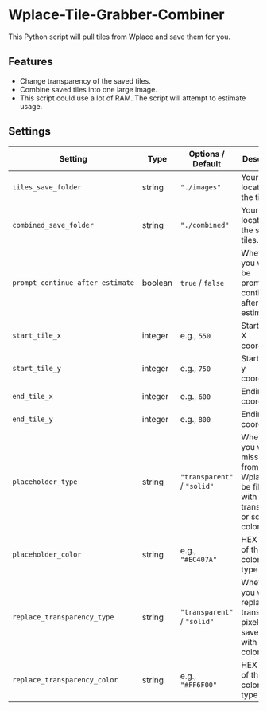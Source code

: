 # Wplace-Tile-Grabber-Combiner

This Python script will pull tiles from Wplace and save them for you.

## Features
- Change transparency of the saved tiles.
- Combine saved tiles into one large image.
- This script could use a lot of RAM. The script will attempt to estimate usage.

## Settings

| Setting                          | Type    | Options / Default           | Description                                                                                |
| -------------------------------- | ------- | --------------------------- | ------------------------------------------------------------------------------------------ |
| `tiles_save_folder`              | string  | `"./images"`                | Your save location for the tiles.                                                          |
| `combined_save_folder`           | string  | `"./combined"`              | Your save location for the stitched tiles.                                                 |
| `prompt_continue_after_estimate` | boolean | `true` / `false`            | Whether you want to be prompted to continue after RAM estimate.                            |
| `start_tile_x`                   | integer | e.g., `550`                 | Starting tile X coordinate.                                                               |
| `start_tile_y`                   | integer | e.g., `750`                 | Starting tile y coordinate.                                                               |
| `end_tile_x`                     | integer | e.g., `600`                 | Ending tile x coordinate.                                                                 |
| `end_tile_y`                     | integer | e.g., `800`                 | Ending tile y coordinate.                                                                 |
| `placeholder_type`               | string  | `"transparent"` / `"solid"` | Whether you want missing tiles from Wplace to be filled with a transparent or solid color. |
| `placeholder_color`              | string  | e.g., `"#EC407A"`           | HEX value of the solid color (if type=`solid`).                                            |
| `replace_transparency_type`      | string  | `"transparent"` / `"solid"` | Whether you want to replace all transparent pixels of all saved tiles with a solid color.  |
| `replace_transparency_color`     | string  | e.g., `"#FF6F00"`           | HEX value of the solid color (if type=`solid`).                                            |
